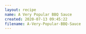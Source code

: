 ```yaml
---
layout: recipe
name: A Very Popular BBQ Sauce
created: 2020-07-13 09:45:22
filename: A-Very-Popular-BBQ-Sauce
---
```

